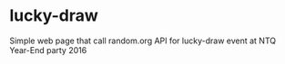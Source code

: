 # lucky-draw
Simple web page that call random.org API for lucky-draw event at NTQ Year-End party 2016
